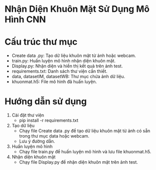 # Nhận Diện Khuôn Mặt Sử Dụng Mô Hình CNN

# Cấu trúc thư mục
- Create data .py: Tạo dữ liệu khuôn mặt từ ảnh hoặc webcam.
- train.py: Huấn luyện mô hình nhận diện khuôn mặt.
- Display.py: Nhận diện và hiển thị kết quả trên ảnh test.
- requirements.txt: Danh sách thư viện cần thiết.
- data, datasetIM, datasetWB: Thư mục chứa ảnh dữ liệu.
- khuonmat.h5: File mô hình đã huấn luyện.

# Hướng dẫn sử dụng
1. Cài đặt thư viện
    - pip install -r requirements.txt
2. Tạo dữ liệu
    - Chạy file Create data .py để tạo dữ liệu khuôn mặt từ ảnh có sẵn trong thư mục data hoặc webcam.
    - Lưu ý đường dẫn.
3. Huấn luyện mô hình
    - Chạy file train.py để huấn luyện mô hình và lưu file khuonmat.h5.
4. Nhận diện khuôn mặt
    - Chạy file Display.py để nhận diện khuôn mặt trên ảnh test.

